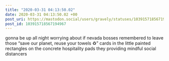 ```yaml
---
title: "2020-03-31 04:13:50.02"
date: 2020-03-31 04:13:50.02 +00
post_uri: https://mastodon.social/users/gravely/statuses/103915718567194967
post_id: 103915718567194967
---
```

gonna be up all night worrying about if nevada bosses remembered to leave those “save our planet, reuse your towels ♻️” cards in the little painted rectangles on the concrete hospitality pads they providing mindful social distancers


